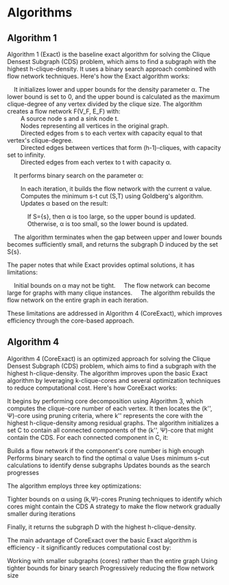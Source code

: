 # Algorithms
## Algorithm 1

Algorithm 1 (Exact) is the baseline exact algorithm for solving the Clique Densest Subgraph (CDS) problem, which aims to find a subgraph with the highest h-clique-density. It uses a binary search approach combined with flow network techniques.
Here's how the Exact algorithm works:

&nbsp;&nbsp;&nbsp;&nbsp;It initializes lower and upper bounds for the density parameter α. The lower bound is set to 0, and the upper bound is calculated as the maximum clique-degree of any vertex divided by the clique size.
The algorithm creates a flow network F(V_F, E_F) with:  
&nbsp;&nbsp;&nbsp;&nbsp;&nbsp;&nbsp;&nbsp;&nbsp;A source node s and a sink node t.  
&nbsp;&nbsp;&nbsp;&nbsp;&nbsp;&nbsp;&nbsp;&nbsp;Nodes representing all vertices in the original graph.  
&nbsp;&nbsp;&nbsp;&nbsp;&nbsp;&nbsp;&nbsp;&nbsp;Directed edges from s to each vertex with capacity equal to that vertex's clique-degree.  
&nbsp;&nbsp;&nbsp;&nbsp;&nbsp;&nbsp;&nbsp;&nbsp;Directed edges between vertices that form (h-1)-cliques, with capacity set to infinity.  
&nbsp;&nbsp;&nbsp;&nbsp;&nbsp;&nbsp;&nbsp;&nbsp;Directed edges from each vertex to t with capacity α.  


&nbsp;&nbsp;&nbsp;&nbsp;It performs binary search on the parameter α:

&nbsp;&nbsp;&nbsp;&nbsp;&nbsp;&nbsp;&nbsp;&nbsp;In each iteration, it builds the flow network with the current α value.  
&nbsp;&nbsp;&nbsp;&nbsp;&nbsp;&nbsp;&nbsp;&nbsp;Computes the minimum s-t cut (S,T) using Goldberg's algorithm.  
&nbsp;&nbsp;&nbsp;&nbsp;&nbsp;&nbsp;&nbsp;&nbsp;Updates α based on the result:  

&nbsp;&nbsp;&nbsp;&nbsp;&nbsp;&nbsp;&nbsp;&nbsp;&nbsp;&nbsp;&nbsp;&nbsp;If S={s}, then α is too large, so the upper bound is updated.  
&nbsp;&nbsp;&nbsp;&nbsp;&nbsp;&nbsp;&nbsp;&nbsp;&nbsp;&nbsp;&nbsp;&nbsp;Otherwise, α is too small, so the lower bound is updated.  




&nbsp;&nbsp;&nbsp;&nbsp;The algorithm terminates when the gap between upper and lower bounds becomes sufficiently small, and returns the subgraph D induced by the set S{s}.  

The paper notes that while Exact provides optimal solutions, it has limitations:  

&nbsp;&nbsp;&nbsp;&nbsp;Initial bounds on α may not be tight.
&nbsp;&nbsp;&nbsp;&nbsp;The flow network can become large for graphs with many clique instances.
&nbsp;&nbsp;&nbsp;&nbsp;The algorithm rebuilds the flow network on the entire graph in each iteration.

These limitations are addressed in Algorithm 4 (CoreExact), which improves efficiency through the core-based approach.

## Algorithm 4

Algorithm 4 (CoreExact) is an optimized approach for solving the Clique Densest Subgraph (CDS) problem, which aims to find a subgraph with the highest h-clique-density. The algorithm improves upon the basic Exact algorithm by leveraging k-clique-cores and several optimization techniques to reduce computational cost.
Here's how CoreExact works:

It begins by performing core decomposition using Algorithm 3, which computes the clique-core number of each vertex.
It then locates the (k'', Ψ)-core using pruning criteria, where k'' represents the core with the highest h-clique-density among residual graphs.
The algorithm initializes a set C to contain all connected components of the (k'', Ψ)-core that might contain the CDS.
For each connected component in C, it:

Builds a flow network if the component's core number is high enough
Performs binary search to find the optimal α value
Uses minimum s-cut calculations to identify dense subgraphs
Updates bounds as the search progresses


The algorithm employs three key optimizations:

Tighter bounds on α using (k,Ψ)-cores
Pruning techniques to identify which cores might contain the CDS
A strategy to make the flow network gradually smaller during iterations


Finally, it returns the subgraph D with the highest h-clique-density.

The main advantage of CoreExact over the basic Exact algorithm is efficiency - it significantly reduces computational cost by:

Working with smaller subgraphs (cores) rather than the entire graph
Using tighter bounds for binary search
Progressively reducing the flow network size
